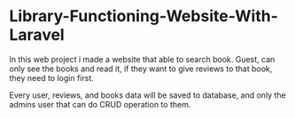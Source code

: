 # Library-Functioning-Website-With-Laravel

In this web project i made a website that able to search book.
Guest, can only see the books and read it, if they want to give reviews to that book, they need to login first.

Every user, reviews, and books data will be saved to database, and only the admins user that can do CRUD operation to them.
